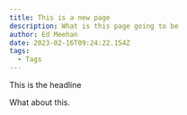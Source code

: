 ```yaml
---
title: This is a new page
description: What is this page going to be
author: Ed Meehan
date: 2023-02-16T09:24:22.154Z
tags:
  - Tags
---
```

T﻿his is the headline

W﻿hat about this.